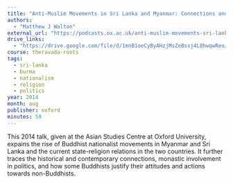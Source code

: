 ```yaml
---
title: "Anti-Muslim Movements in Sri Lanka and Myanmar: Connections and Commonalities"
authors:
  - "Matthew J Walton"
external_url: "https://podcasts.ox.ac.uk/anti-muslim-movements-sri-lanka-and-myanmar-connections-and-commonalities"
drive_links:
  - "https://drive.google.com/file/d/1mnB1oeCyByAHzjMsZeBssj4L8hwqwReu/view?usp=sharing"
course: theravada-roots
tags:
  - sri-lanka
  - burma
  - nationalism
  - religion 
  - politics
year: 2014
month: aug
publisher: oxford
minutes: 59
---
```


This 2014 talk, given at the Asian Studies Centre at Oxford University, expains the rise of Buddhist nationalist movements in Myanmar and Sri Lanka and the current state-religion relations in the two countries. It further traces the historical and contemporary connections, monastic involvement in politics, and how some Buddhists justify their attitudes and actions towards non-Buddhists.
